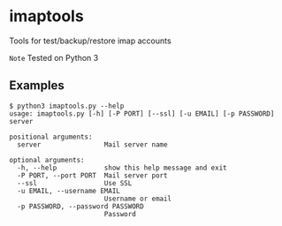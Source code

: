 imaptools
=========

Tools for test/backup/restore imap accounts

`Note` Tested on Python 3

Examples
--------

    $ python3 imaptools.py --help
    usage: imaptools.py [-h] [-P PORT] [--ssl] [-u EMAIL] [-p PASSWORD] server

    positional arguments:
      server                Mail server name

    optional arguments:
      -h, --help            show this help message and exit
      -P PORT, --port PORT  Mail server port
      --ssl                 Use SSL
      -u EMAIL, --username EMAIL
                            Username or email
      -p PASSWORD, --password PASSWORD
                            Password
